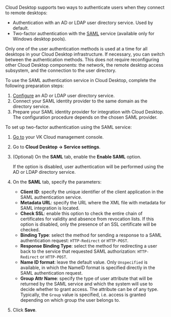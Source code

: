 Cloud Desktop supports two ways to authenticate users when they connect to remote desktops:

- Authentication with an AD or LDAP user directory service. Used by default.
- Two-factor authentication with the [SAML](https://en.wikipedia.org/wiki/Security_Assertion_Markup_Language) service (available only for Windows desktop pools).

Only one of the user authentication methods is used at a time for all desktops in your Cloud Desktop infrastructure. If necessary, you can switch between the authentication methods. This does not require reconfiguring other Cloud Desktop components: the network, the remote desktop access subsystem, and the connection to the user directory.

To use the SAML authentication service in Cloud Desktop, complete the following preparation steps:

1. [Configure](../setup-ldap) an AD or LDAP user directory service.
1. Connect your SAML identity provider to the same domain as the directory service.
1. Prepare your SAML identity provider for integration with Cloud Desktop. The configuration procedure depends on the chosen SAML provider.

To set up two-factor authentication using the SAML service:

1. [Go to](https://msk.cloud.vk.com/app/en) your VK Cloud management console.
1. Go to **Cloud Desktop → Service settings**.
1. (Optional) On the **SAML** tab, enable the **Enable SAML** option.

    If the option is disabled, user authentication will be performed using the AD or LDAP directory service.

1. On the **SAML** tab, specify the parameters:

    - **Client ID**: specify the unique identifier of the client application in the SAML authentication service.
    - **Metadata URL**: specify the URL where the XML file with metadata for SAML integration is located.
    - **Check SSL**: enable this option to check the entire chain of certificates for validity and absence from revocation lists. If this option is disabled, only the presence of an SSL certificate will be checked.
    - **Binding Type**: select the method for sending a response to a SAML authentication request: `HTTP-Redirect` or `HTTP-POST`.
    - **Response Binding Type**: select the method for redirecting a user back to the service that requested SAML authorization: `HTTP-Redirect` or `HTTP-POST`.
    - **Name ID format**: leave the default value. Only `Unspecified` is available, in which the NameID format is specified directly in the SAML authentication request.
    - **Group Attr Name**: specify the type of user attribute that will be returned by the SAML service and which the system will use to decide whether to grant access. The attribute can be of any type. Typically, the `Group` value is specified, i.e. access is granted depending on which group the user belongs to.

1. Click **Save**.
   
<!---Убрали по задаче https://jira.vk.team/browse/VKCSDOCS-1715, потому что пока доступен только один тип      
    - **Name ID format**: select which NameID format will be used to map name identifiers across identity providers and service providers. Supported options:  

        - `Email address`: NameID matches the user's email address.
        - `Persistent`: the provided NameID is registered with the SAML service and is used for multiple sessions.
        - `Transient`: the SAML service identifies the user using the provided NameID and grants access that is valid for only one session.
        - `Unspecified`: the NameID format is specified directly in the SAML authentication request.-->

